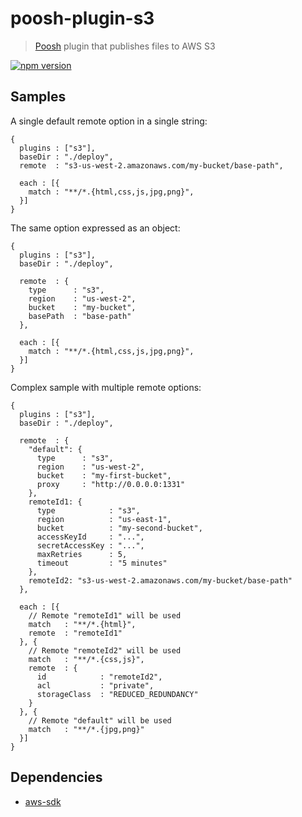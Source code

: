 # poosh-plugin-s3

> [Poosh](https://github.com/yvele/poosh) plugin that publishes files to AWS S3

[![npm version](https://badge.fury.io/js/poosh-cli.svg)](https://badge.fury.io/js/poosh-plugin-s3)

## Samples

A single default remote option in a single string:

```json5
{
  plugins : ["s3"],
  baseDir : "./deploy",
  remote  : "s3-us-west-2.amazonaws.com/my-bucket/base-path",

  each : [{
    match : "**/*.{html,css,js,jpg,png}",
  }]
}
```

The same option expressed as an object:

```json5
{
  plugins : ["s3"],
  baseDir : "./deploy",

  remote  : {
    type      : "s3",
    region    : "us-west-2",
    bucket    : "my-bucket",
    basePath  : "base-path"
  },

  each : [{
    match : "**/*.{html,css,js,jpg,png}",
  }]
}
```

Complex sample with multiple remote options:

```json5
{
  plugins : ["s3"],
  baseDir : "./deploy",

  remote  : {
    "default": {
      type      : "s3",
      region    : "us-west-2",
      bucket    : "my-first-bucket",
      proxy     : "http://0.0.0.0:1331"
    },
    remoteId1: {
      type            : "s3",
      region          : "us-east-1",
      bucket          : "my-second-bucket",
      accessKeyId     : "...",
      secretAccessKey : "...",
      maxRetries      : 5,
      timeout         : "5 minutes"
    },
    remoteId2: "s3-us-west-2.amazonaws.com/my-bucket/base-path"
  },

  each : [{
    // Remote "remoteId1" will be used
    match   : "**/*.{html}",
    remote  : "remoteId1"
  }, {
    // Remote "remoteId2" will be used
    match   : "**/*.{css,js}",
    remote  : {
      id            : "remoteId2",
      acl           : "private",
      storageClass  : "REDUCED_REDUNDANCY"
    }
  }, {
    // Remote "default" will be used
    match   : "**/*.{jpg,png}"
  }]
}
```

## Dependencies

* [aws-sdk](https://github.com/aws/aws-sdk-js)
